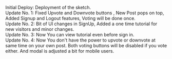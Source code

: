 Initial Deploy: Deployment of the sketch.                                                                                                                                                                                       
Update No. 1: Fixed Upvote and Downvote buttons , New Post pops on top, Added Signup and Logout features, Voting will be done once.                                                                                                                         
Update No. 2: Bit of UI changes in SignUp, Added a one time tutorial for new visitors and minor changes.                       
Update No. 3: Now You can view tutorial even before sign in.                                                                   
Update No. 4: Now You don't have the power to upvote or downvote at same time on your own post. Both voting buttons will be disabled if you vote either. And modal is adjusted a bit for mobile users.
